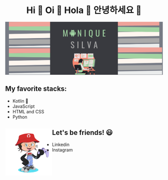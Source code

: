 <h1 align="center"> Hi 👋 Oi 👋 Hola 👋 안녕하세요 👋 </h1> 
<img src= "MONIQUE.png" alt="banner that says Monique Silva"/>

## My favorite stacks:
- Kotlin 💚
- JavaScript
- HTML and CSS
- Python

## Let's be friends! 😃 <img align="left" width="150" height="150" src="gifcat.gif">
- Linkedin
- Instagram


<!--
**monxqueen/monxqueen** is a ✨ _special_ ✨ repository because its `README.md` (this file) appears on your GitHub profile.

Here are some ideas to get you started:

- 🔭 I’m currently working on ...
- 🌱 I’m currently learning ...
- 👯 I’m looking to collaborate on ...
- 🤔 I’m looking for help with ...
- 💬 Ask me about ...
- 📫 How to reach me: ...
- 😄 Pronouns: ...
- ⚡ Fun fact: ...
-->
